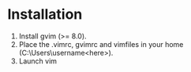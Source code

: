 # Installation

1. Install gvim (>= 8.0).
2. Place the .vimrc, gvimrc and vimfiles in your home (C:\Users\username\<here>).
3. Launch vim
